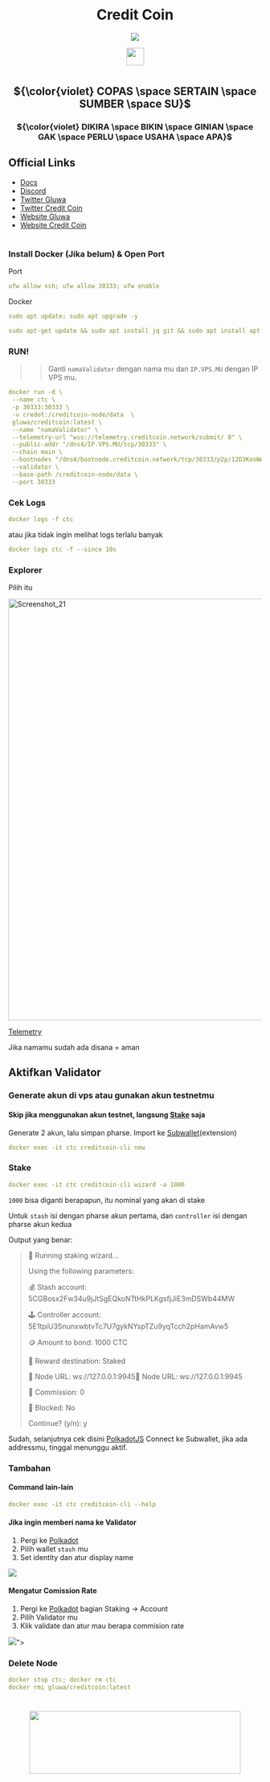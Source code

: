 <div align="center">
 
# Credit Coin

</div>

<div align="center">

[![](https://img.shields.io/static/v1?label=Sponsor&message=%E2%9D%A4&logo=GitHub&color=%23fe8e86)](https://github.com/sponsors/Megumiiiiii)

 <img align="top" src="https://komarev.com/ghpvc/?username=Megumiiiiii&color=ff69b4&style=plastic&label=Visitors" height='35'/>

</div>

#

<div align="center">
  
## ${\color{violet} COPAS \space SERTAIN \space SUMBER \space SU}$

### ${\color{violet} DIKIRA \space BIKIN \space GINIAN \space GAK \space PERLU \space USAHA \space APA}$ 

</div>

## Official Links
- [Docs](https://gluwa.gitbook.io/creditcoin-pos-testnet-documentation/validator-guides?ref=creditcoin.org)
- [Discord](https://discord.gg/creditcoin)
- [Twitter Gluwa](https://twitter.com/gluwa)
- [Twitter Credit Coin](https://twitter.com/Creditcoin)
- [Website Gluwa](https://gluwa.com)
- [Website Credit Coin](https://creditcoin.org)

#


### Install Docker (Jika belum) & Open Port
Port

```yml
ufw allow ssh; ufw allow 30333; ufw enable
```
Docker

```yml
sudo apt update; sudo apt upgrade -y
```

```yml
sudo apt-get update && sudo apt install jq git && sudo apt install apt-transport-https ca-certificates curl software-properties-common -y && curl -fsSL https://download.docker.com/linux/ubuntu/gpg | sudo apt-key add - && sudo add-apt-repository "deb [arch=amd64] https://download.docker.com/linux/ubuntu focal stable" && sudo apt-get install docker-ce docker-ce-cli containerd.io docker-compose-plugin && sudo apt-get install docker-compose-plugin
```

### RUN!
>> Ganti `namaValidator` dengan nama mu dan `IP.VPS.MU` dengan IP VPS mu.

```yml
docker run -d \
 --name ctc \
 -p 30333:30333 \
 -v credot:/creditcoin-node/data  \
 gluwa/creditcoin:latest \
 --name "namaValidator" \
 --telemetry-url "wss://telemetry.creditcoin.network/submit/ 0" \
 --public-addr "/dns4/IP.VPS.MU/tcp/30333" \
 --chain main \
 --bootnodes "/dns4/bootnode.creditcoin.network/tcp/30333/p2p/12D3KooWAEgDL126EUFxFfdQKiUhmx3BJPdszQHu9PsYsLCuavhb" "/dns4/bootnode2.creditcoin.network/tcp/30333/p2p/12D3KooWSQye3uN3bZQRRC4oZbpiAZXkP2o5UZh6S8pqyh24bF3k" "/dns4/bootnode3.creditcoin.network/tcp/30333/p2p/12D3KooWFrsEZ2aSfiigAxs6ir2kU6en4BewotyCXPhrJ7T1AzjN" \
 --validator \
 --base-path /creditcoin-node/data \
 --port 30333
```

### Cek Logs

```yml
docker logs -f ctc
```

atau jika tidak ingin melihat logs terlalu banyak

```yml
docker logs ctc -f --since 10s
```

### Explorer
Pilih itu

<img width="839" alt="Screenshot_21" src="https://github.com/Megumiiiiii/credit-coin/assets/98658943/5059d29e-a184-4989-8d8a-861bbed4e190">



[Telemetry](https://telemetry.creditcoin.network/#list/0xdd954cbf4000542ef1a15bca509cd89684330bee5e23766c527cdb0d7275e9c2)

Jika namamu sudah ada disana = aman

## Aktifkan Validator

### Generate akun di vps atau gunakan akun testnetmu

#### Skip jika menggunakan akun testnet, langsung [Stake](https://github.com/Megumiiiiii/credit-coin/blob/main/README.md#stake) saja

Generate 2 akun, lalu simpan pharse. Import ke [Subwallet](https://chrome.google.com/webstore/detail/subwallet-polkadot-wallet/onhogfjeacnfoofkfgppdlbmlmnplgbn)(extension)

```yml
docker exec -it ctc creditcoin-cli new
```


### Stake

```yml
docker exec -it ctc creditcoin-cli wizard -a 1000
```
`1000` bisa diganti berapapun, itu nominal yang akan di stake

Untuk `stash` isi dengan pharse akun pertama, dan `controller` isi dengan pharse akun kedua

Output yang benar:


>🧙 Running staking wizard...
>
>Using the following parameters:
>
>💰 Stash account: 5CGBosx2Fw34u9jJtSgEQkoNTtHkPLKgsfjJiE3mDSWb44MW
>
>🕹️  Controller account: 5E1tpiU3SnunxwbtvTc7U7gykNYspTZu9yqTcch2pHamAvw5
>
>🪙  Amount to bond: 1000 CTC
>
>🎁 Reward destination: Staked
>
>📡 Node URL: ws://127.0.0.1:9945📡 Node URL: ws://127.0.0.1:9945
>
>💸 Commission: 0
>
>🔐 Blocked: No
>
>Continue? (y/n): y


Sudah, selanjutnya cek disini [PolkadotJS](https://polkadot.js.org/apps/?rpc=wss://rpc.mainnet.creditcoin.network/ws#/staking) Connect ke Subwallet, jika ada addressmu, tinggal menunggu aktif.

### Tambahan

#### Command lain-lain

```yml
docker exec -it ctc creditcoin-cli --help
```

#### Jika ingin memberi nama ke Validator

1. Pergi ke [Polkadot](https://polkadot.js.org/apps/?rpc=wss://rpc.mainnet.creditcoin.network/ws#/accounts)
2. Pilih wallet `stash` mu
3. Set identity dan atur display name
<p align="left"><img height="auto" width="auto" src="https://github.com/Megumiiiiii/credit-coin/assets/98658943/dd2acb27-2eea-4076-8be6-b91e46e55e00"></p>

#### Mengatur Comission Rate

1. Pergi ke [Polkadot](https://polkadot.js.org/apps/?rpc=wss://rpc.mainnet.creditcoin.network/ws#/staking/actions) bagian Staking -> Account
2. Pilih Validator mu
3. Klik validate dan atur mau berapa commision rate
<p align="left"><img height="auto" width="auto" src="https://github.com/Megumiiiiii/credit-coin/assets/98658943/4cfd09de-2a26-438f-b4dd-d90d8546d7fb">"></p>

### Delete Node

```yml
docker stop ctc; docker rm ctc
docker rmi gluwa/creditcoin:latest
```

#

<div id="header" align="center">
  <img src="https://media.giphy.com/media/v1.Y2lkPTc5MGI3NjExMzNmZTIxZmE3ZmY3MzRiMDcwNDJhYTQ5ZmNlY2YxMWE1OWIyYmVkNSZlcD12MV9pbnRlcm5hbF9naWZzX2dpZklkJmN0PWc/mVBlqOD4ra9jQiI3cC/giphy.gif" height="125" width="420"/>
</div>
